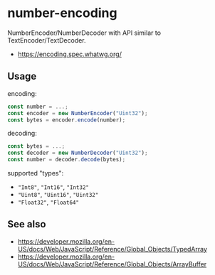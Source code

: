 number-encoding
===============

NumberEncoder/NumberDecoder with API similar to TextEncoder/TextDecoder.

* https://encoding.spec.whatwg.org/

Usage
-----

encoding:

```ts
const number = ...;
const encoder = new NumberEncoder("Uint32");
const bytes = encoder.encode(number);
```

decoding:

```ts
const bytes = ...;
const decoder = new NumberDecoder("Uint32");
const number = decoder.decode(bytes);
```

supported "types":

- `"Int8"`, `"Int16"`, `"Int32"`
- `"Uint8"`, `"Uint16"`, `"Uint32"`
- `"Float32"`, `"Float64"`

See also
-------
* https://developer.mozilla.org/en-US/docs/Web/JavaScript/Reference/Global_Objects/TypedArray
* https://developer.mozilla.org/en-US/docs/Web/JavaScript/Reference/Global_Objects/ArrayBuffer
